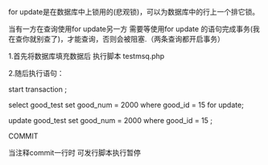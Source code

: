 for update是在数据库中上锁用的(悲观锁)，可以为数据库中的行上一个排它锁。

当有一方在查询使用for update另一方 需要等使用for update 的语句完成事务(我在查你就别查了)，才能查询，否则会被阻塞.（两条查询都开启事务）

1.首先将数据库填充数据后 执行脚本 testmsq.php 

2.随后执行语句：

start transaction ; 

select good_test set good_num = 2000 where good_id = 15 for update;

update good_test set good_num = 2000 where good_id = 15 ;

COMMIT

当注释commit一行时 可发行脚本执行暂停
